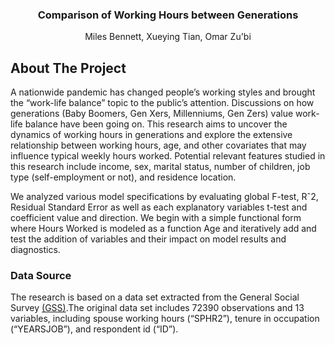 <div align="center">
  <h3 align="center">Comparison of Working Hours between Generations</h3>

  <p align="center">
    Miles Bennett, Xueying Tian, Omar Zu'bi 
  </p>
</div>

## About The Project

A nationwide pandemic has changed people’s working styles and brought the “work-life balance” topic to the public’s attention. Discussions on how generations (Baby Boomers, Gen Xers, Millenniums, Gen Zers) value work-life balance have been going on. This research aims to uncover the dynamics of working hours in generations and explore the extensive relationship between working hours, age, and other covariates that may influence typical weekly hours worked. Potential relevant features studied in this research include income, sex, marital status, number of children, job type (self-employment or not), and residence location. 

We analyzed various model specifications by evaluating global F-test, Rˆ2, Residual Standard Error as well as each explanatory variables t-test and coefficient value and direction. We begin with a simple functional form where Hours Worked is modeled as a function Age and iteratively add and test the addition of variables and their impact on model results and diagnostics.

### Data Source

The research is based on a data set extracted from the General Social Survey [(GSS)](https://gssdataexplorer.norc.org/variables/vfilter).The original data set includes 72390 observations and 13 variables, including spouse working hours (“SPHR2”), tenure in occupation (“YEARSJOB”), and respondent id (“ID”).
